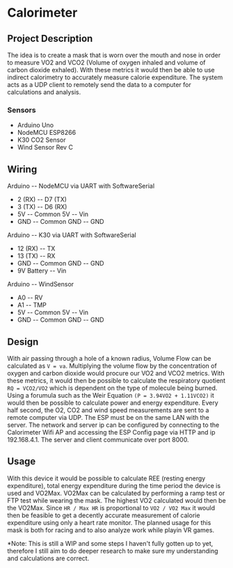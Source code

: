 # Calorimeter
## Project Description
The idea is to create a mask that is worn over the mouth and nose in order to measure VO2 and VCO2 (Volume of oxygen inhaled and volume of carbon dioxide exhaled).
With these metrics it would then be able to use indirect calorimetry to accurately measure calorie expenditure.
The system acts as a UDP client to remotely send the data to a computer for calculations and analysis.
### Sensors
- Arduino Uno
- NodeMCU ESP8266
- K30 CO2 Sensor
- Wind Sensor Rev C

## Wiring
Arduino -- NodeMCU via UART with SoftwareSerial
* 2 (RX) -- D7 (TX)
* 3 (TX) -- D6 (RX)
* 5V -- Common 5V -- Vin
* GND -- Common GND -- GND

Arduino -- K30 via UART with SoftwareSerial
* 12 (RX) -- TX
* 13 (TX) -- RX
* GND -- Common GND -- GND
* 9V Battery -- Vin

Arduino -- WindSensor 
* A0 -- RV
* A1 -- TMP
* 5V -- Common 5V -- Vin
* GND -- Common GND -- GND

## Design
With air passing through a hole of a known radius, Volume Flow can be calculated as `V = va`.
Multiplying the volume flow by the concentration of oxygen and carbon dioxide would procure our VO2 and VCO2 metrics.
With these metrics, it would then be possible to calculate the respiratory quotient `RQ = VCO2/VO2` which is dependent on the type of molecule being burned. Using a forumula such as the Weir Equation `(P = 3.94VO2 + 1.11VCO2)` it would then be possible to calculate power and energy expenditure. Every half second, the O2, CO2 and wind speed measurements are sent to a remote computer via UDP.
The ESP must be on the same LAN with the server. The network and server ip can be configured by connecting to the Calorimeter Wifi AP and accessing the ESP Config page via HTTP and ip 192.168.4.1. The server and client communicate over port 8000.

## Usage
With this device it would be possible to calculate REE (resting energy expenditure), total energy expenditure during the time period the
device is used and VO2Max. VO2Max can be calculated by performing a ramp test or FTP test while wearing the mask. The highest VO2 calculated
would then be the VO2Max. Since `HR / Max HR` is proportional to `VO2 / VO2 Max` it would then be feasible to get a decently accurate measurement
of calorie expenditure using only a heart rate monitor.
The planned usage for this mask is both for racing and to also analyze work while playin VR games.

*Note: This is still a WIP and some steps I haven't fully gotten up to yet, therefore I still aim to do deeper research to make sure my
understanding and calculations are correct.
